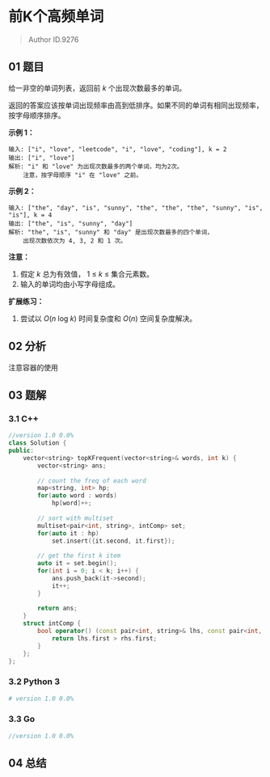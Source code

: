 # 前K个高频单词
> Author ID.9276

## 01 题目

给一非空的单词列表，返回前 *k* 个出现次数最多的单词。

返回的答案应该按单词出现频率由高到低排序。如果不同的单词有相同出现频率，按字母顺序排序。

**示例 1：**

```
输入: ["i", "love", "leetcode", "i", "love", "coding"], k = 2
输出: ["i", "love"]
解析: "i" 和 "love" 为出现次数最多的两个单词，均为2次。
    注意，按字母顺序 "i" 在 "love" 之前。
```

 

**示例 2：**

```
输入: ["the", "day", "is", "sunny", "the", "the", "the", "sunny", "is", "is"], k = 4
输出: ["the", "is", "sunny", "day"]
解析: "the", "is", "sunny" 和 "day" 是出现次数最多的四个单词，
    出现次数依次为 4, 3, 2 和 1 次。
```

 

**注意：**

1. 假定 *k* 总为有效值， 1 ≤ *k* ≤ 集合元素数。
2. 输入的单词均由小写字母组成。

 

**扩展练习：**

1. 尝试以 *O*(*n* log *k*) 时间复杂度和 *O*(*n*) 空间复杂度解决。

## 02 分析

注意容器的使用

## 03 题解

### 3.1 C++

```c++
//version 1.0 0.0%
class Solution {
public:
    vector<string> topKFrequent(vector<string>& words, int k) {
        vector<string> ans;
        
        // count the freq of each word
        map<string, int> hp;
        for(auto word : words)
            hp[word]++;
        
        // sort with multiset
        multiset<pair<int, string>, intComp> set;
        for(auto it : hp)
            set.insert({it.second, it.first});
        
        // get the first k item
        auto it = set.begin();
        for(int i = 0; i < k; i++) {
            ans.push_back(it->second);
            it++;
        }
        
        return ans;
    }
    struct intComp {
        bool operator() (const pair<int, string>& lhs, const pair<int, string>& rhs) const{
		    return lhs.first > rhs.first;
        }
    };
};
```

### 3.2 Python 3

```python
# version 1.0 0.0%

```

### 3.3 Go

```Go
//version 1.0 0.0%

```



## 04 总结

